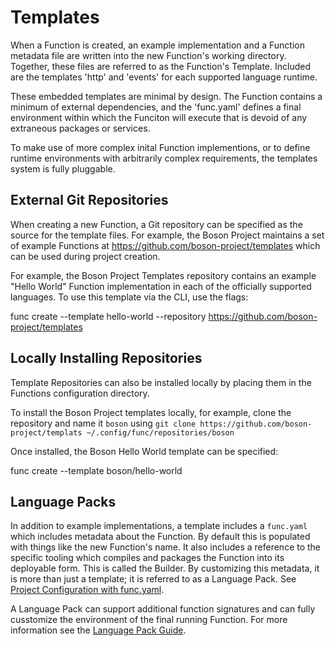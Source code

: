 # Templates

When a Function is created, an example implementation and a Function metadata file are written into the new Function's working directory.  Together, these files are referred to as the Function's Template.  Included are the templates 'http' and 'events' for each supported language runtime.

These embedded templates are minimal by design.  The Function contains a minimum of external dependencies, and the 'func.yaml' defines a final environment within which the Funciton will execute that is devoid of any extraneous packages or services.

To make use of more complex inital Function implementions, or to define runtime environments with arbitrarily complex requirements, the templates system is fully pluggable.

## External Git Repositories

When creating a new Function, a Git repository can be specified as the source for the template files.  For example, the Boson Project maintains a set of example Functions at https://github.com/boson-project/templates which can be used during project creation.

For example, the Boson Project Templates repository contains an example "Hello World" Function implementation in each of the officially supported languages.  To use this template via the CLI, use the flags:

func create <name> --template hello-world --repository https://github.com/boson-project/templates

## Locally Installing Repositories

Template Repositories can also be installed locally by placing them in the Functions configuration directory.  

To install the Boson Project templates locally, for example, clone the repository and name it `boson` using `git clone https://github.com/boson-project/templats ~/.config/func/repositories/boson`

Once installed, the Boson Hello World template can be specified:

func create <name> --template boson/hello-world

## Language Packs

In addition to example implementations, a template includes a `func.yaml` which includes metadata about the Function.  By default this is populated with things like the new Function's name.  It also includes a reference to the specific tooling which compiles and packages the Function into its deployable form.  This is called the Builder.  By customizing this metadata, it is more than just a template; it is referred to as a Language Pack. See [Project Configuration with func.yaml](func_yaml.md).

A Language Pack can support additional function signatures and can fully cusstomize the environment of the final running Function.  For more information see the [Language Pack Guide](language-packs.md).










